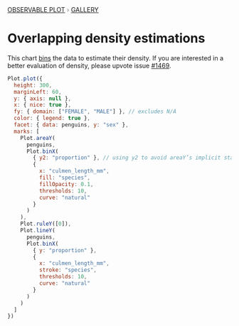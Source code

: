 <div style="color: grey; font: 13px/25.5px var(--sans-serif); text-transform: uppercase;"><h1 style="display: none;">Plot: Overlapping density estimations</h1><a href="/plot">Observable Plot</a> › <a href="/@observablehq/plot-gallery">Gallery</a></div>

# Overlapping density estimations

This chart [bins](https://observablehq.com/plot/transforms/bin) the data to estimate their density. If you are interested in a better evaluation of density, please upvote issue
[#1469](https://github.com/observablehq/plot/issues/1469).


```js echo
Plot.plot({
  height: 300,
  marginLeft: 60,
  y: { axis: null },
  x: { nice: true },
  fy: { domain: ["FEMALE", "MALE"] }, // excludes N/A
  color: { legend: true },
  facet: { data: penguins, y: "sex" },
  marks: [
    Plot.areaY(
      penguins,
      Plot.binX(
        { y2: "proportion" }, // using y2 to avoid areaY’s implicit stacking
        {
          x: "culmen_length_mm",
          fill: "species",
          fillOpacity: 0.1,
          thresholds: 10,
          curve: "natural"
        }
      )
    ),
    Plot.ruleY([0]),
    Plot.lineY(
      penguins,
      Plot.binX(
        { y: "proportion" },
        {
          x: "culmen_length_mm",
          stroke: "species",
          thresholds: 10,
          curve: "natural"
        }
      )
    )
  ]
})
```
